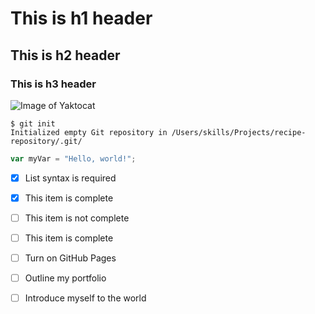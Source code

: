 # This is h1 header 
## This is h2 header 
### This is h3 header 

![Image of Yaktocat](https://octodex.github.com/images/yaktocat.png)

```
$ git init
Initialized empty Git repository in /Users/skills/Projects/recipe-repository/.git/
```

``` javascript
var myVar = "Hello, world!";
```

- [x] List syntax is required
- [x] This item is complete
- [ ] This item is not complete
- [ ] This item is complete


- [ ] Turn on GitHub Pages
- [ ] Outline my portfolio
- [ ] Introduce myself to the world

